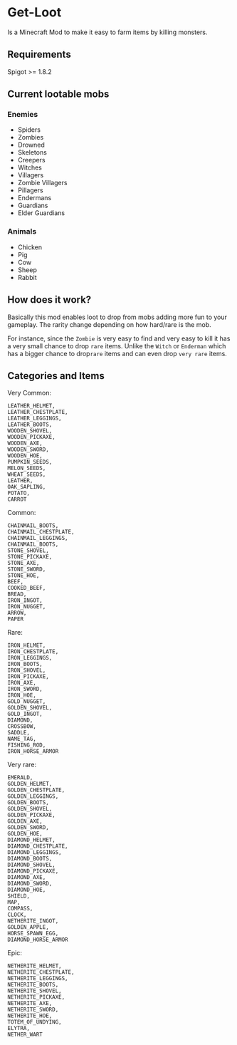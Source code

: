 # Get-Loot

Is a Minecraft Mod to make it easy to farm items by killing monsters.

## Requirements
Spigot >= 1.8.2

## Current lootable mobs

### Enemies
- Spiders
- Zombies
- Drowned
- Skeletons
- Creepers
- Witches
- Villagers
- Zombie Villagers
- Pillagers
- Endermans
- Guardians
- Elder Guardians

### Animals

- Chicken
- Pig
- Cow
- Sheep
- Rabbit

## How does it work?

Basically this mod enables loot to drop from mobs adding more fun to your gameplay.
The rarity change depending on how hard/rare is the mob.

For instance, since the `Zombie` is very easy to find and very easy to kill it has a very small chance to drop `rare` items. 
Unlike the `Witch` or `Enderman` which has a bigger chance to drop`rare` items and can even drop `very rare` items.

## Categories and Items

Very Common:
```
LEATHER_HELMET,
LEATHER_CHESTPLATE,
LEATHER_LEGGINGS,
LEATHER_BOOTS,
WOODEN_SHOVEL,
WOODEN_PICKAXE,
WOODEN_AXE,
WOODEN_SWORD,
WOODEN_HOE,
PUMPKIN_SEEDS,
MELON_SEEDS,
WHEAT_SEEDS,
LEATHER,
OAK_SAPLING,
POTATO,
CARROT
```

Common:
```
CHAINMAIL_BOOTS,
CHAINMAIL_CHESTPLATE,
CHAINMAIL_LEGGINGS,
CHAINMAIL_BOOTS,
STONE_SHOVEL,
STONE_PICKAXE,
STONE_AXE,
STONE_SWORD,
STONE_HOE,
BEEF,
COOKED_BEEF,
BREAD,
IRON_INGOT,
IRON_NUGGET,
ARROW,
PAPER
```

Rare:
```
IRON_HELMET,
IRON_CHESTPLATE,
IRON_LEGGINGS,
IRON_BOOTS,
IRON_SHOVEL,
IRON_PICKAXE,
IRON_AXE,
IRON_SWORD,
IRON_HOE,
GOLD_NUGGET,
GOLDEN_SHOVEL,
GOLD_INGOT,
DIAMOND,
CROSSBOW,
SADDLE,
NAME_TAG,
FISHING_ROD,
IRON_HORSE_ARMOR
```

Very rare:
```
EMERALD,
GOLDEN_HELMET,
GOLDEN_CHESTPLATE,
GOLDEN_LEGGINGS,
GOLDEN_BOOTS,
GOLDEN_SHOVEL,
GOLDEN_PICKAXE,
GOLDEN_AXE,
GOLDEN_SWORD,
GOLDEN_HOE,
DIAMOND_HELMET,
DIAMOND_CHESTPLATE,
DIAMOND_LEGGINGS,
DIAMOND_BOOTS,
DIAMOND_SHOVEL,
DIAMOND_PICKAXE,
DIAMOND_AXE,
DIAMOND_SWORD,
DIAMOND_HOE,
SHIELD,
MAP,
COMPASS,
CLOCK,
NETHERITE_INGOT,
GOLDEN_APPLE,
HORSE_SPAWN_EGG,
DIAMOND_HORSE_ARMOR
```

Epic:
```
NETHERITE_HELMET,
NETHERITE_CHESTPLATE,
NETHERITE_LEGGINGS,
NETHERITE_BOOTS,
NETHERITE_SHOVEL,
NETHERITE_PICKAXE,
NETHERITE_AXE,
NETHERITE_SWORD,
NETHERITE_HOE,
TOTEM_OF_UNDYING,
ELYTRA,
NETHER_WART
```
